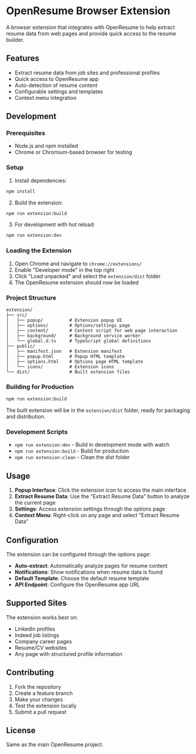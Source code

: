 # OpenResume Browser Extension

A browser extension that integrates with OpenResume to help extract resume data from web pages and provide quick access to the resume builder.

## Features

- Extract resume data from job sites and professional profiles
- Quick access to OpenResume app
- Auto-detection of resume content
- Configurable settings and templates
- Context menu integration

## Development

### Prerequisites

- Node.js and npm installed
- Chrome or Chromium-based browser for testing

### Setup

1. Install dependencies:
```bash
npm install
```

2. Build the extension:
```bash
npm run extension:build
```

3. For development with hot reload:
```bash
npm run extension:dev
```

### Loading the Extension

1. Open Chrome and navigate to `chrome://extensions/`
2. Enable "Developer mode" in the top right
3. Click "Load unpacked" and select the `extension/dist` folder
4. The OpenResume extension should now be loaded

### Project Structure

```
extension/
├── src/
│   ├── popup/          # Extension popup UI
│   ├── options/        # Options/settings page
│   ├── content/        # Content script for web page interaction
│   ├── background/     # Background service worker
│   └── global.d.ts     # TypeScript global definitions
├── public/
│   ├── manifest.json   # Extension manifest
│   ├── popup.html      # Popup HTML template
│   ├── options.html    # Options page HTML template
│   └── icons/          # Extension icons
└── dist/               # Built extension files
```

### Building for Production

```bash
npm run extension:build
```

The built extension will be in the `extension/dist` folder, ready for packaging and distribution.

### Development Scripts

- `npm run extension:dev` - Build in development mode with watch
- `npm run extension:build` - Build for production
- `npm run extension:clean` - Clean the dist folder

## Usage

1. **Popup Interface**: Click the extension icon to access the main interface
2. **Extract Resume Data**: Use the "Extract Resume Data" button to analyze the current page
3. **Settings**: Access extension settings through the options page
4. **Context Menu**: Right-click on any page and select "Extract Resume Data"

## Configuration

The extension can be configured through the options page:

- **Auto-extract**: Automatically analyze pages for resume content
- **Notifications**: Show notifications when resume data is found
- **Default Template**: Choose the default resume template
- **API Endpoint**: Configure the OpenResume app URL

## Supported Sites

The extension works best on:

- LinkedIn profiles
- Indeed job listings
- Company career pages
- Resume/CV websites
- Any page with structured profile information

## Contributing

1. Fork the repository
2. Create a feature branch
3. Make your changes
4. Test the extension locally
5. Submit a pull request

## License

Same as the main OpenResume project. 